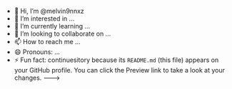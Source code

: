 - 👋 Hi, I’m @melvin9nnxz
- 👀 I’m interested in ...
- 🌱 I’m currently learning ...
- 💞️ I’m looking to collaborate on ...
- 📫 How to reach me ...
- 😄 Pronouns: ...
- ⚡ Fun fact: continuesitory because its `README.md` (this file) appears on your GitHub profile.
You can click the Preview link to take a look at your changes.
--->
